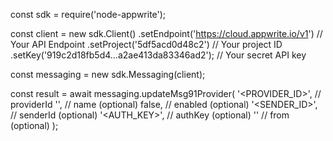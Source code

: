 const sdk = require('node-appwrite');

const client = new sdk.Client()
    .setEndpoint('https://cloud.appwrite.io/v1') // Your API Endpoint
    .setProject('5df5acd0d48c2') // Your project ID
    .setKey('919c2d18fb5d4...a2ae413da83346ad2'); // Your secret API key

const messaging = new sdk.Messaging(client);

const result = await messaging.updateMsg91Provider(
    '<PROVIDER_ID>', // providerId
    '<NAME>', // name (optional)
    false, // enabled (optional)
    '<SENDER_ID>', // senderId (optional)
    '<AUTH_KEY>', // authKey (optional)
    '<FROM>' // from (optional)
);
